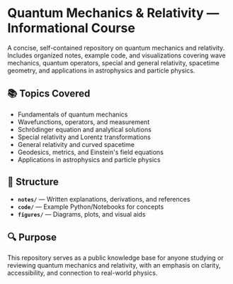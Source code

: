 
# Quantum Mechanics & Relativity — Informational Course

A concise, self-contained repository on quantum mechanics and relativity. Includes organized notes, example code, and visualizations covering wave mechanics, quantum operators, special and general relativity, spacetime geometry, and applications in astrophysics and particle physics.

## 📚 Topics Covered
- Fundamentals of quantum mechanics
- Wavefunctions, operators, and measurement
- Schrödinger equation and analytical solutions
- Special relativity and Lorentz transformations
- General relativity and curved spacetime
- Geodesics, metrics, and Einstein's field equations
- Applications in astrophysics and particle physics

## 📂 Structure
- **`notes/`** — Written explanations, derivations, and references
- **`code/`** — Example Python/Notebooks for concepts
- **`figures/`** — Diagrams, plots, and visual aids

## 🔍 Purpose
This repository serves as a public knowledge base for anyone studying or reviewing quantum mechanics and relativity, with an emphasis on clarity, accessibility, and connection to real-world physics.
